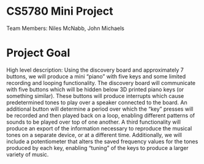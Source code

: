 # CS5780 Mini Project

Team Members: Niles McNabb, John Michaels

# Project Goal
High level description: Using the discovery board and approximately 7 buttons, we will produce
a mini “piano” with five keys and some limited recording and looping functionality. The discovery
board will communicate with five buttons which will be hidden below 3D printed piano keys (or
something similar). These buttons will produce interrupts which cause predetermined tones to
play over a speaker connected to the board. An additional button will determine a period over
which the “key” presses will be recorded and then played back on a loop, enabling different
patterns of sounds to be played over top of one another. A third functionality will produce an
export of the information necessary to reproduce the musical tones on a separate device, or at a
different time. Additionally, we will include a potentiometer that alters the saved frequency
values for the tones produced by each key, enabling “tuning” of the keys to produce a larger
variety of music.
